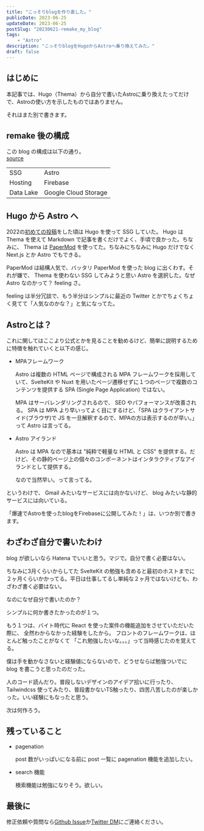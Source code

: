 ```yaml
---
title: "こっそりblogを作り直した。"
publicDate: 2023-06-25
updateDate: 2023-06-25
postSlug: "20230621-remake_my_blog"
tags:
    - "Astro"
description: "こっそりblogをHugoからAstroへ乗り換えてみた。"
draft: false
---
```


## はじめに

本記事では、Hugo（Thema）から自分で書いたAstroに乗り換えたってだけで、Astroの使い方を示したものではありません。

それはまた別で書きます。

## remake 後の構成

この blog の構成は以下の通り。  
[source](https://github.com/marogosteen/marogosteen-pages)

|||
|-|-|
|SSG|Astro|
|Hosting|Firebase|
|Data Lake|Google Cloud Storage|

## Hugo から Astro へ

2022の[初めての投稿](https://marogosteen-pages.web.app/posts/20221007-hello-world/)をした頃は Hugo を使って SSG していた。
Hugo は Thema を使えて Markdown で記事を書くだけでよく、手頃で良かった。ちなみに、 Thema は [PaperMod](https://adityatelange.github.io/hugo-PaperMod/) を使ってた。ちなみにちなみに Hugo だけでなく Next.js とか Astro でもできる。

PaperMod は結構人気で、バッタリ PaperMod を使った blog に出くわす。それが嫌で、 Thema を使わない SSG してみようと思い Astro を選択した。なぜ Astro なのかって？ feeling さ。

feeling は半分冗談で、もう半分はシンプルに最近の Twitter とかでちょくちょく見てて「人気なのかな？」と気になってた。

## Astroとは？

これに関してはここより公式とかを見ることを勧めるけど、簡単に説明するために特徴を触れていくと以下の感じ。

- MPAフレームワーク

    Astro は複数の HTML ページで構成される MPA フレームワークを採用していて、SvelteKit や Nuxt を用いたページ遷移せずに１つのページで複数のコンテンツを提供する SPA (Single Page Application) ではない。

    MPA はサーバレンダリングされるので、 SEO やパフォーマンスが改善される。 SPA は MPA より早いってよく目にするけど、「SPA はクライアントサイド(ブラウザ)で JS を一旦解釈するので、MPAの方は表示するのが早い。」って Astro は言ってる。

- Astro アイランド

    Astro は MPA なので基本は "純粋で軽量な HTML と CSS" を提供する。だけど、その静的ページ上の個々のコンポーネントはインタラクティブなアイランドとして提供する。

    なので当然早い。って言ってる。

というわけで、 Gmail みたいなサービスには向かないけど、 blog みたいな静的サービスには向いている。

「爆速でAstroを使ったblogをFirebaseに公開してみた！」は、いつか別で書きます。

## わざわざ自分で書いたわけ

blog が欲しいなら Hatena でいいと思う。マジで。自分で書く必要はない。

ちなみに3月くらいからしてた SvelteKit の勉強も含めると最初のホストまでに２ヶ月くらいかかってる。平日は仕事してるし単純な２ヶ月ではないけども、わざわざ書く必要はない。

なのになぜ自分で書いたのか？

シンプルに何か書きたかったのが１つ。

もう１つは、バイト時代に React を使った案件の機能追加をさせていただいた際に、
全然わからなかった経験をしたから。
フロントのフレームワークは、ほとんど触ったことがなくて
「これ勉強したいな。。。」って当時感じたのを覚えてる。

僕は手を動かなさないと経験値にならないので、どうせならば勉強ついでに blog を書こうと思ったのだった。

人のコード読んだり。普段しないデザインのアイデア拾いに行ったり、 Tailwindcss 使ってみたり、普段書かないTS触ったり、四苦八苦したのが楽しかった。いい経験にもなったと思う。

次は何作ろう。

## 残っていること

- pagenation

    post 数がいっぱいになる前に post 一覧に pagenation 機能を追加したい。

- search 機能

    検索機能は勉強になりそう。欲しい。

## 最後に

修正依頼や質問なら[Github Issue](https://github.com/marogosteen/marogosteen-pages/issues)か[Twitter DM](https://twitter.com/marogosteen)にご連絡ください。
